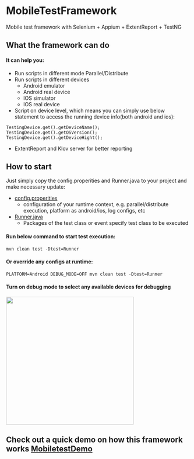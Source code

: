 # MobileTestFramework
Mobile test framework with Selenium + Appium + ExtentReport + TestNG

## What the framework can do
#### It can help you:
* Run scripts in different mode Parallel/Distribute
* Run scripts in different devices
  - Android emulator
  - Android real device
  - IOS simulator
  - IOS real device
* Script on device level, which means you can simply use below statement to access the running device info(both android and ios):
```
TestingDevice.get().getDeviceName();
TestingDevice.get().getOSVersion();
TestingDevice.get().getDeviceHight();
```
* ExtentReport and Klov server for better reporting 

## How to start  
Just simply copy the config.properities and Runner.java to your project and make necessary update:
* [config.properities](https://github.com/rayzhouzhj/MobileTestFramework/blob/master/config.properties)
  - configuration of your runtime context, e.g. parallel/distribute execution, platform as android/ios, log configs, etc
* [Runner.java](https://github.com/rayzhouzhj/MobileTestFramework/blob/master/src/test/java/com/github/demo/test/runner/Runner.java)
  - Packages of the test class or event specify test class to be executed
  
#### Run below command to start test execution:
```
mvn clean test -Dtest=Runner
```

#### Or override any configs at runtime:
```
PLATFORM=Android DEBUG_MODE=OFF mvn clean test -Dtest=Runner
```

#### Turn on debug mode to select any available devices for debugging
<img src="https://github.com/rayzhouzhj/MobileTestFramework/blob/master/screenshot-refs/choosedevice.png" width="350">


## Check out a quick demo on how this framework works [MobiletestDemo](https://github.com/rayzhouzhj/MobileTestDemo)
